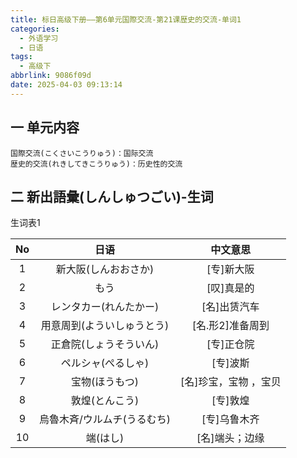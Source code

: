 ```yaml
---
title: 标日高级下册——第6单元国際交流-第21课歴史的交流-单词1
categories:
  - 外语学习
  - 日语
tags:
  - 高级下
abbrlink: 9086f09d
date: 2025-04-03 09:13:14
---
```

## 一 单元内容

```
国際交流(こくさいこうりゅう)：国际交流
歴史的交流(れきしてきこうりゅう)：历史性的交流
```

<!--more-->

## 二 新出語彙(しんしゅつごい)-生词

生词表1

|  No  |            日语             |       中文意思        |
| :--: | :-------------------------: | :-------------------: |
|  1   |    新大阪(しんおおさか)     |      [专]新大阪       |
|  2   |            もう             |      [叹]真是的       |
|  3   |   レンタカー(れんたかー)    |     [名]出赁汽车      |
|  4   | 用意周到(よういしゅうとう)  |   [名.形2]准备周到    |
|  5   |   正倉院(しょうそういん)    |      [专]正仓院       |
|  6   |     ペルシャ(ぺるしゃ)      |       [专]波斯        |
|  7   |       宝物(ほうもつ)        | [名]珍宝，宝物 ，宝贝 |
|  8   |       敦煌(とんこう)        |       [专]敦煌        |
|  9   | 烏魯木斉/ウルムチ(うるむち) |     [专]乌鲁木齐      |
|  10  |          端(はし)           |    [名]端头；边缘     |

